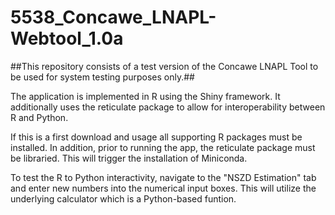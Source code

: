 # 5538_Concawe_LNAPL-Webtool_1.0a

##This repository consists of a test version of the Concawe LNAPL Tool to be used for system testing purposes only.##

The application is implemented in R using the Shiny framework. It additionally uses the reticulate package to allow for interoperability between R and Python.

If this is a first download and usage all supporting R packages must be installed.  In addition, prior to running the app, the reticulate package must be libraried.  This will trigger the installation of Miniconda.

To test the R to Python interactivity, navigate to the "NSZD Estimation" tab and enter new numbers into the numerical input boxes.  This will utilize the underlying calculator which is a Python-based funtion.
